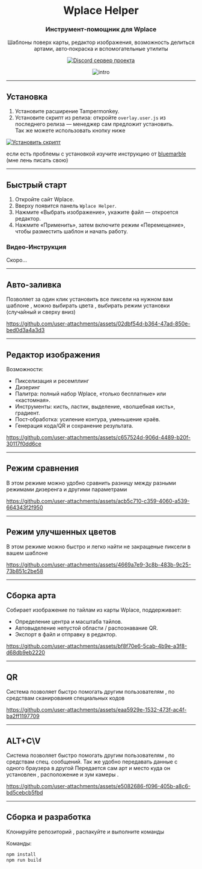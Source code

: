 <div align="center">

# Wplace Helper

### Инструмент‑помощник для Wplace

Шаблоны поверх карты, редактор изображения, возможность делиться артами, авто‑покраска и вспомогательные утилиты

<a href="https://discord.gg/8WGkrhXKgX">
  <img src="https://img.shields.io/badge/Discord-%D0%9F%D1%80%D0%B8%D1%81%D0%BE%D0%B5%D0%B4%D0%B8%D0%BD%D0%B8%D1%82%D1%8C%D1%81%D1%8F-5865F2?style=for-the-badge&logo=discord&logoColor=white" alt="Discord сервер проекта" />
</a>

![intro](https://github.com/user-attachments/assets/b301bd8a-568f-4dfa-842d-18f4530d2401)

</div>

---

## Установка

1) Установите расширение Tampermonkey.  
2) Установите скрипт из релиза: откройте `overlay.user.js` из последнего релиза — менеджер сам предложит установить.  
Так же можете использовать кнопку ниже 

[![Установить скрипт](https://img.shields.io/badge/Cкрипт-Установить-brightgreen?style=for-the-badge&logo=javascript)](https://github.com/MidTano/wplace_helper/releases/latest/download/overlay.user.js)

если есть проблемы с установкой изучите инструкцию от [bluemarble](https://github.com/SwingTheVine/Wplace-BlueMarble?tab=readme-ov-file#installation-instructions) (мне лень писать свою)


---

 ## Быстрый старт
 1) Откройте сайт Wplace.  
 2) Вверху появится панель `Wplace Helper`.  
 3) Нажмите «Выбрать изображение», укажите файл — откроется редактор.  
 4) Нажмите «Применить», затем включите режим «Перемещение», чтобы разместить шаблон и начать работу.

 ### Видео-Инструкция
 Скоро...

  ---

 ## Авто-заливка

Позволяет за один клик установить все пиксели на нужном вам шаблоне , можно выбирать цвета , выбирать режим установки (случайный и сверху вниз)


https://github.com/user-attachments/assets/02dbf54d-b364-47ad-850e-bed0d3a4a3d3


 
 ---

 ## Редактор изображения

 Возможности:
 - Пикселизация и ресемплинг
 - Дизеринг
 - Палитра: полный набор Wplace, «только бесплатные» или «кастомная».  
 - Инструменты: кисть, ластик, выделение, «волшебная кисть», градиент.
 - Пост‑обработка: усиление контура, уменьшение краёв.
 - Генерация кода/QR и сохранение результата.

https://github.com/user-attachments/assets/c657524d-906d-4489-b20f-30117f0dd6ce


 ---
 
 ## Режим сравнения

В этом режиме можно удобно сравнить разницу между разными режимами дизеренга и другими параметрами


https://github.com/user-attachments/assets/acb5c710-c359-4060-a539-664343f2f950


 
 ---

 
 ## Режим улучшенных цветов

В этом режиме можно быстро и легко найти не закращеные пиксели в вашем шаблоне


https://github.com/user-attachments/assets/4669a7e9-3c8b-483b-9c25-73b851c2be58


 
 ---

 ## Сборка арта

 Собирает изображение по тайлам из карты Wplace, поддерживает:
 - Определение центра и масштаба тайлов.
 - Автовыделение непустой области / распознавание QR.
 - Экспорт в файл и отправку в редактор.



https://github.com/user-attachments/assets/bf8f70e6-5cab-4b9e-a3f8-d68db9eb2220




 ---

 ## QR

Система позволяет быстро помогать другим пользователям , по средствам сканирования специальных кодов



https://github.com/user-attachments/assets/eaa5929e-1532-473f-ac4f-ba2ff1197709



 ---

 ## ALT+C\V

Система позволяет быстро помогать другим пользователям , по средствам спец. сообщений. Так же удобно передавать данные с одного браузера в другой
Передается сам арт и место куда он установлен , расположение и зум камеры .



https://github.com/user-attachments/assets/e5082686-f096-405b-a8c6-bd5cebcb5fbd




 ---

 

 ## Сборка и разработка

Клонируйте репозиторий , распакуйте и выполните команды

 Команды:
 ```bash
 npm install
 npm run build 
